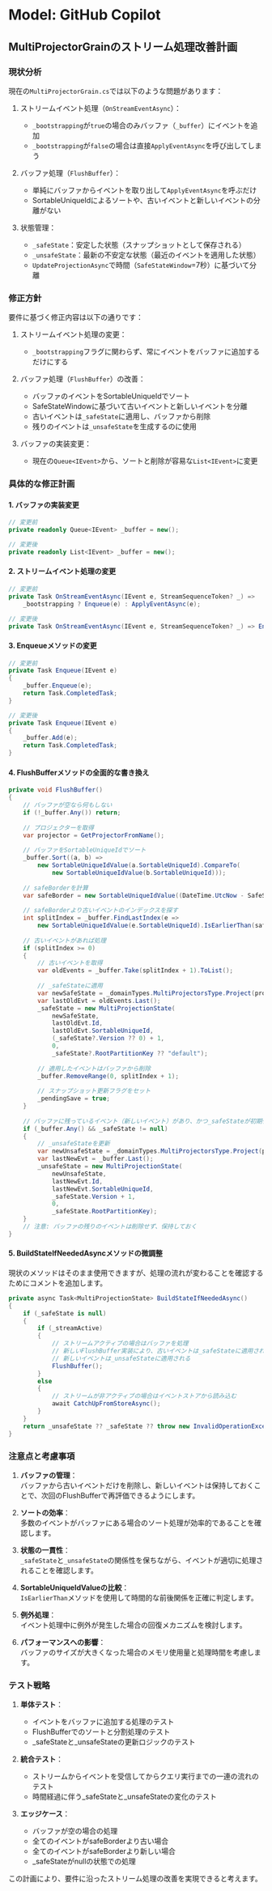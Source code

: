# Model: GitHub Copilot

## MultiProjectorGrainのストリーム処理改善計画

### 現状分析

現在の`MultiProjectorGrain.cs`では以下のような問題があります：

1. ストリームイベント処理（`OnStreamEventAsync`）：
   - `_bootstrapping`が`true`の場合のみバッファ（`_buffer`）にイベントを追加
   - `_bootstrapping`が`false`の場合は直接`ApplyEventAsync`を呼び出してしまう
   
2. バッファ処理（`FlushBuffer`）：
   - 単純にバッファからイベントを取り出して`ApplyEventAsync`を呼ぶだけ
   - SortableUniqueIdによるソートや、古いイベントと新しいイベントの分離がない
   
3. 状態管理：
   - `_safeState`：安定した状態（スナップショットとして保存される）
   - `_unsafeState`：最新の不安定な状態（最近のイベントを適用した状態）
   - `UpdateProjectionAsync`で時間（`SafeStateWindow`=7秒）に基づいて分離

### 修正方針

要件に基づく修正内容は以下の通りです：

1. ストリームイベント処理の変更：
   - `_bootstrapping`フラグに関わらず、常にイベントをバッファに追加するだけにする
   
2. バッファ処理（`FlushBuffer`）の改善：
   - バッファのイベントをSortableUniqueIdでソート
   - SafeStateWindowに基づいて古いイベントと新しいイベントを分離
   - 古いイベントは`_safeState`に適用し、バッファから削除
   - 残りのイベントは`_unsafeState`を生成するのに使用
   
3. バッファの実装変更：
   - 現在の`Queue<IEvent>`から、ソートと削除が容易な`List<IEvent>`に変更

### 具体的な修正計画

#### 1. バッファの実装変更

```csharp
// 変更前
private readonly Queue<IEvent> _buffer = new();

// 変更後
private readonly List<IEvent> _buffer = new();
```

#### 2. ストリームイベント処理の変更

```csharp
// 変更前
private Task OnStreamEventAsync(IEvent e, StreamSequenceToken? _) =>
    _bootstrapping ? Enqueue(e) : ApplyEventAsync(e);

// 変更後
private Task OnStreamEventAsync(IEvent e, StreamSequenceToken? _) => Enqueue(e);
```

#### 3. Enqueueメソッドの変更

```csharp
// 変更前
private Task Enqueue(IEvent e)
{
    _buffer.Enqueue(e);
    return Task.CompletedTask;
}

// 変更後
private Task Enqueue(IEvent e)
{
    _buffer.Add(e);
    return Task.CompletedTask;
}
```

#### 4. FlushBufferメソッドの全面的な書き換え

```csharp
private void FlushBuffer()
{
    // バッファが空なら何もしない
    if (!_buffer.Any()) return;
    
    // プロジェクターを取得
    var projector = GetProjectorFromName();
    
    // バッファをSortableUniqueIdでソート
    _buffer.Sort((a, b) => 
        new SortableUniqueIdValue(a.SortableUniqueId).CompareTo(
            new SortableUniqueIdValue(b.SortableUniqueId)));
    
    // safeBorderを計算
    var safeBorder = new SortableUniqueIdValue((DateTime.UtcNow - SafeStateWindow).ToString("O"));
    
    // safeBorderより古いイベントのインデックスを探す
    int splitIndex = _buffer.FindLastIndex(e => 
        new SortableUniqueIdValue(e.SortableUniqueId).IsEarlierThan(safeBorder));
    
    // 古いイベントがあれば処理
    if (splitIndex >= 0)
    {
        // 古いイベントを取得
        var oldEvents = _buffer.Take(splitIndex + 1).ToList();
        
        // _safeStateに適用
        var newSafeState = _domainTypes.MultiProjectorsType.Project(projector, oldEvents).UnwrapBox();
        var lastOldEvt = oldEvents.Last();
        _safeState = new MultiProjectionState(
            newSafeState, 
            lastOldEvt.Id, 
            lastOldEvt.SortableUniqueId,
            (_safeState?.Version ?? 0) + 1, 
            0, 
            _safeState?.RootPartitionKey ?? "default");
        
        // 適用したイベントはバッファから削除
        _buffer.RemoveRange(0, splitIndex + 1);
        
        // スナップショット更新フラグをセット
        _pendingSave = true;
    }
    
    // バッファに残っているイベント（新しいイベント）があり、かつ_safeStateが初期化されていれば
    if (_buffer.Any() && _safeState != null)
    {
        // _unsafeStateを更新
        var newUnsafeState = _domainTypes.MultiProjectorsType.Project(projector, _buffer).UnwrapBox();
        var lastNewEvt = _buffer.Last();
        _unsafeState = new MultiProjectionState(
            newUnsafeState,
            lastNewEvt.Id,
            lastNewEvt.SortableUniqueId,
            _safeState.Version + 1,
            0,
            _safeState.RootPartitionKey);
    }
    // 注意: バッファの残りのイベントは削除せず、保持しておく
}
```

#### 5. BuildStateIfNeededAsyncメソッドの微調整

現状のメソッドはそのまま使用できますが、処理の流れが変わることを確認するためにコメントを追加します。

```csharp
private async Task<MultiProjectionState> BuildStateIfNeededAsync()
{
    if (_safeState is null)
    {
        if (_streamActive)
        {
            // ストリームアクティブの場合はバッファを処理
            // 新しいFlushBuffer実装により、古いイベントは_safeStateに適用され、
            // 新しいイベントは_unsafeStateに適用される
            FlushBuffer();
        }
        else
        {
            // ストリームが非アクティブの場合はイベントストアから読み込む
            await CatchUpFromStoreAsync();
        }
    }
    return _unsafeState ?? _safeState ?? throw new InvalidOperationException("State not initialized");
}
```

### 注意点と考慮事項

1. **バッファの管理**：  
   バッファから古いイベントだけを削除し、新しいイベントは保持しておくことで、次回のFlushBufferで再評価できるようにします。

2. **ソートの効率**：  
   多数のイベントがバッファにある場合のソート処理が効率的であることを確認します。

3. **状態の一貫性**：  
   `_safeState`と`_unsafeState`の関係性を保ちながら、イベントが適切に処理されることを確認します。

4. **SortableUniqueIdValueの比較**：  
   `IsEarlierThan`メソッドを使用して時間的な前後関係を正確に判定します。

5. **例外処理**：  
   イベント処理中に例外が発生した場合の回復メカニズムを検討します。

6. **パフォーマンスへの影響**：  
   バッファのサイズが大きくなった場合のメモリ使用量と処理時間を考慮します。

### テスト戦略

1. **単体テスト**：
   - イベントをバッファに追加する処理のテスト
   - FlushBufferでのソートと分割処理のテスト
   - _safeStateと_unsafeStateの更新ロジックのテスト

2. **統合テスト**：
   - ストリームからイベントを受信してからクエリ実行までの一連の流れのテスト
   - 時間経過に伴う_safeStateと_unsafeStateの変化のテスト

3. **エッジケース**：
   - バッファが空の場合の処理
   - 全てのイベントがsafeBorderより古い場合
   - 全てのイベントがsafeBorderより新しい場合
   - _safeStateがnullの状態での処理

この計画により、要件に沿ったストリーム処理の改善を実現できると考えます。
